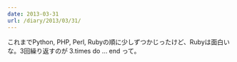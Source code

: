 ```yaml
---
date: 2013-03-31
url: /diary/2013/03/31/
---
```


これまでPython, PHP, Perl, Rubyの順に少しずつかじったけど、Rubyは面白いな。3回繰り返すのが 3.times do ... end って。